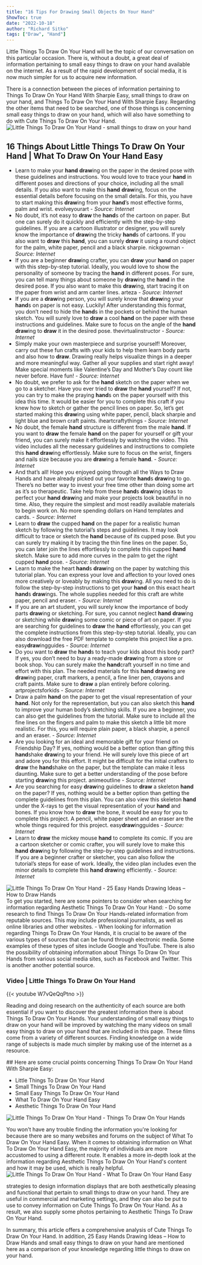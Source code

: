 ```yaml
---
title: "16 Tips For Drawing Small Objects On Your Hand"
ShowToc: true 
date: "2022-10-18"
author: "Richard Sitko" 
tags: ["Draw", "Hand"]
---
```


Little Things To Draw On Your Hand will be the topic of our conversation on this particular occasion. There is, without a doubt, a great deal of information pertaining to small easy things to draw on your hand available on the internet. As a result of the rapid development of social media, it is now much simpler for us to acquire new information.

There is a connection between the pieces of information pertaining to Things To Draw On Your Hand With Sharpie Easy, small things to draw on your hand, and Things To Draw On Your Hand With Sharpie Easy. Regarding the other items that need to be searched, one of those things is concerning small easy things to draw on your hand, which will also have something to do with Cute Things To Draw On Your Hand.
<img loading="lazy" src="https://torahtreasuretrove.com/yahoo_site_admin/assets/images/wallmapROMANEMPIRE_jpg2.315114442_std.jpg" onerror="this.onerror=null;this.src='https://blogger.googleusercontent.com/img/a/AVvXsEhe7F7TRXHtjiKvHb5vS7DmnxvpHiDyoYyYvm1nHB3Qp2_w3BnM6A2eq4v7FYxCC9bfZt3a9vIMtAYEKUiaDQbHMg-ViyGmRIj39MLp0bGFfgfYw1Dc9q_H-T0wiTm3l0Uq42dETrN9eC8aGJ9_IORZsxST1AcLR7np1koOfcc7tnHa4S8Mwz_xD9d0=s16000';" alt="Little Things To Draw On Your Hand - small things to draw on your hand" >

## 16 Things About Little Things To Draw On Your Hand | What To Draw On Your Hand Easy
-   Learn to make your **hand** **draw**ing on the paper in the desired pose with these guidelines and instructions. You would love to trace your **hand** in different poses and directions of your choice, including all the small details. If you also want to make this **hand** **draw**ing, focus on the essential details before focusing on the small details. For this, you have to start making this **draw**ing from your **hand**’s most effective forms, palm and wrist. evolveyourart - <cite>Source: Internet</cite>
-   No doubt, it’s not easy to **draw** the **hand**s of the cartoon on paper. But one can surely do it quickly and efficiently with the step-by-step guidelines. If you are a cartoon illustrator or designer, you will surely know the importance of **draw**ing the tricky **hand**s of cartoons. If you also want to **draw** this **hand**, you can surely **draw** it using a round object for the palm, white paper, pencil and a black sharpie. nickgowman - <cite>Source: Internet</cite>
-   If you are a beginner **draw**ing crafter, you can **draw** your **hand** on paper with this step-by-step tutorial. Ideally, you would love to show the personality of someone by tracing the **hand** in different poses. For sure, you can tell many things about someone by **draw**ing the **hand** in the desired pose. If you also want to make this **draw**ing, start tracing it on the paper from wrist and arm canter lines. arteza - <cite>Source: Internet</cite>
-   If you are a **draw**ing person, you will surely know that **draw**ing your **hand**s on paper is not easy. Luckily! After understanding this format, you don’t need to hide the **hand**s in the pockets or behind the human sketch. You will surely love to **draw** a cool **hand** on the paper with these instructions and guidelines. Make sure to focus on the angle of the **hand** **draw**ing to **draw** it in the desired pose. thevirtualinstructor - <cite>Source: Internet</cite>
-   Simply make your own masterpiece and surprise yourself! Moreover, carry out these fun crafts with your kids to help them learn body parts and also how to **draw**. Drawing really helps visualize things in a deeper and more meaningful way. Gather all your supplies and start right away! Make special moments like Valentine’s Day and Mother’s Day count like never before. Have fun! - <cite>Source: Internet</cite>
-   No doubt, we prefer to ask for the **hand** sketch on the paper when we go to a sketcher. Have you ever tried to **draw** the **hand** yourself? If not, you can try to make the praying **hand**s on the paper yourself with this idea this time. It would be easier for you to complete this craft if you knew how to sketch or gather the pencil lines on paper. So, let’s get started making this **draw**ing using white paper, pencil, black sharpie and light blue and brown craft paints. iheartcraftythings - <cite>Source: Internet</cite>
-   No doubt, the female **hand** structure is different from the male **hand**. If you want to **draw** the female **hand** on the paper for yourself or gift your friend, you can surely make it effortlessly by watching the video. This video includes all the necessary guidelines and instructions to complete this **hand** **draw**ing effortlessly. Make sure to focus on the wrist, fingers and nails size because you are **draw**ing a female **hand**. - <cite>Source: Internet</cite>
-   And that’s all! Hope you enjoyed going through all the Ways to Draw Hands and have already picked out your favorite **hand**s **draw**ing to go. There’s no better way to invest your free time other than doing some art as it’s so therapeutic. Take help from these **hand**s **draw**ing ideas to perfect your **hand** **draw**ing and make your projects look beautiful in no time. Also, they require the simplest and most readily available materials to begin work on. No more spending dollars on Hand templates and cards. - <cite>Source: Internet</cite>
-   Learn to **draw** the cupped **hand** on the paper for a realistic human sketch by following the tutorial’s steps and guidelines. It may look difficult to trace or sketch the **hand** because of its cupped pose. But you can surely try making it by tracing the thin fine lines on the paper. So, you can later join the lines effortlessly to complete this cupped **hand** sketch. Make sure to add more curves in the palm to get the right cupped **hand** pose. - <cite>Source: Internet</cite>
-   Learn to make the heart **hand**s **draw**ing on the paper by watching this tutorial plan. You can express your love and affection to your loved ones more creatively or loveably by making this **draw**ing. All you need to do is follow the step-by-step instructions to get your **hand** on this exact heart **hand**s **draw**ings. The whole supplies needed for this craft are white paper, pencil and eraser. - <cite>Source: Internet</cite>
-   If you are an art student, you will surely know the importance of body parts **draw**ing or sketching. For sure, you cannot neglect **hand** **draw**ing or sketching while **draw**ing some comic or piece of art on paper. If you are searching for guidelines to **draw** the **hand** effortlessly, you can get the complete instructions from this step-by-step tutorial. Ideally, you can also download the free PDF template to complete this project like a pro. easy**draw**ingguides - <cite>Source: Internet</cite>
-   Do you want to **draw** the **hand**s to teach your kids about this body part? If yes, you don’t need to buy a ready-made **draw**ing from a store or book shop. You can surely make the **hand**craft yourself in no time and effort with this plan. The needed materials for this **hand** **draw**ing are **draw**ing paper, craft markers, a pencil, a fine liner pen, crayons and craft paints. Make sure to **draw** a plan entirely before coloring. artprojectsforkids - <cite>Source: Internet</cite>
-   Draw a palm **hand** on the paper to get the visual representation of your **hand**. Not only for the representation, but you can also sketch this **hand** to improve your human body’s sketching skills. If you are a beginner, you can also get the guidelines from the tutorial. Make sure to include all the fine lines on the fingers and palm to make this sketch a little bit more realistic. For this, you will require plain paper, a black sharpie, a pencil and an eraser. - <cite>Source: Internet</cite>
-   Are you looking for an ideal and memorable gift for your friend on Friendship Day? If yes, nothing would be a better option than gifting this **hand**shake **draw**ing to your friend. He will surely love this piece of art and adore you for this effort. It might be difficult for the initial crafters to **draw** the **hand**shake on the paper, but the template can make it less daunting. Make sure to get a better understanding of the pose before starting **draw**ing this project. animeoutline - <cite>Source: Internet</cite>
-   Are you searching for easy **draw**ing guidelines to **draw** a skeleton **hand** on the paper? If yes, nothing would be a better option than getting the complete guidelines from this plan. You can also view this skeleton **hand** under the X-rays to get the visual representation of your **hand** and bones. If you know how to **draw** the bone, it would be easy for you to complete this project. A pencil, white paper sheet and an eraser are the whole things required for this project. easy**draw**ingguides - <cite>Source: Internet</cite>
-   Learn to **draw** the mickey mouse **hand** to complete its comic. If you are a cartoon sketcher or comic crafter, you will surely love to make this **hand** **draw**ing by following the step-by-step guidelines and instructions. If you are a beginner crafter or sketcher, you can also follow the tutorial’s steps for ease of work. Ideally, the video plan includes even the minor details to complete this **hand** **draw**ing efficiently. - <cite>Source: Internet</cite>


<img loading="lazy" src="http://www.otisnebula.com/otisnebula/ON4_Steven_M._Brown_files/182673_1728800632939_1626158791_1641943_793748_n.jpg" onerror="this.onerror=null;this.src='https://blogger.googleusercontent.com/img/a/AVvXsEhe7F7TRXHtjiKvHb5vS7DmnxvpHiDyoYyYvm1nHB3Qp2_w3BnM6A2eq4v7FYxCC9bfZt3a9vIMtAYEKUiaDQbHMg-ViyGmRIj39MLp0bGFfgfYw1Dc9q_H-T0wiTm3l0Uq42dETrN9eC8aGJ9_IORZsxST1AcLR7np1koOfcc7tnHa4S8Mwz_xD9d0=s16000';" alt="Little Things To Draw On Your Hand - 25 Easy Hands Drawing Ideas – How to Draw Hands" >
To get you started, here are some pointers to consider when searching for information regarding Aesthetic Things To Draw On Your Hand:
- Do some research to find Things To Draw On Your Hands-related information from reputable sources. This may include professional journalists, as well as online libraries and other websites.
- When looking for information regarding Things To Draw On Your Hands, it is crucial to be aware of the various types of sources that can be found through electronic media. Some examples of these types of sites include Google and YouTube. There is also the possibility of obtaining information about Things To Draw On Your Hands from various social media sites, such as Facebook and Twitter. This is another another potential source.

### Video | Little Things To Draw On Your Hand
{{< youtube W7vQeQqPtno >}} 


Reading and doing research on the authenticity of each source are both essential if you want to discover the greatest information there is about Things To Draw On Your Hands.
Your understanding of small easy things to draw on your hand will be improved by watching the many videos on small easy things to draw on your hand that are included in this page. These films come from a variety of different sources. Finding knowledge on a wide range of subjects is made much simpler by making use of the internet as a resource.
<script async="async" data-cfasync="false" src="//normallydemandedalter.com/fe63df3c5408708b15d8dc3d9b206b31/invoke.js"></script>
<div id="container-fe63df3c5408708b15d8dc3d9b206b31"></div>
## Here are some crucial points concerning Things To Draw On Your Hand With Sharpie Easy:

- Little Things To Draw On Your Hand
- Small Things To Draw On Your Hand
- Small Easy Things To Draw On Your Hand
- What To Draw On Your Hand Easy
- Aesthetic Things To Draw On Your Hand

 <img loading="lazy" src="http://www.thexbfl.com/The_Xbox_Football_League/Boba_Fett_Don_Post_Helmet_files/Img_9319RS.jpg" onerror="this.onerror=null;this.src='https://blogger.googleusercontent.com/img/a/AVvXsEhe7F7TRXHtjiKvHb5vS7DmnxvpHiDyoYyYvm1nHB3Qp2_w3BnM6A2eq4v7FYxCC9bfZt3a9vIMtAYEKUiaDQbHMg-ViyGmRIj39MLp0bGFfgfYw1Dc9q_H-T0wiTm3l0Uq42dETrN9eC8aGJ9_IORZsxST1AcLR7np1koOfcc7tnHa4S8Mwz_xD9d0=s16000';" alt="Little Things To Draw On Your Hand - Things To Draw On Your Hands" >

You won't have any trouble finding the information you're looking for because there are so many websites and forums on the subject of What To Draw On Your Hand Easy.
When it comes to obtaining information on What To Draw On Your Hand Easy, the majority of individuals are more accustomed to using a different route. It enables a more in-depth look at the information regarding Aesthetic Things To Draw On Your Hand's content and how it may be used, which is really helpful.
<img loading="lazy" src="https://www.artforkidshub.com/wp-content/uploads/2018/10/how-to-draw-ghost-stack-folding-surprise-feature.jpg" onerror="this.onerror=null;this.src='https://blogger.googleusercontent.com/img/a/AVvXsEhe7F7TRXHtjiKvHb5vS7DmnxvpHiDyoYyYvm1nHB3Qp2_w3BnM6A2eq4v7FYxCC9bfZt3a9vIMtAYEKUiaDQbHMg-ViyGmRIj39MLp0bGFfgfYw1Dc9q_H-T0wiTm3l0Uq42dETrN9eC8aGJ9_IORZsxST1AcLR7np1koOfcc7tnHa4S8Mwz_xD9d0=s16000';" alt="Little Things To Draw On Your Hand - What To Draw On Your Hand Easy" >

strategies to design information displays that are both aesthetically pleasing and functional that pertain to small things to draw on your hand. They are useful in commercial and marketing settings, and they can also be put to use to convey information on Cute Things To Draw On Your Hand. As a result, we also supply some photos pertaining to Aesthetic Things To Draw On Your Hand.

In summary, this article offers a comprehensive analysis of Cute Things To Draw On Your Hand. In addition, 25 Easy Hands Drawing Ideas – How to Draw Hands and small easy things to draw on your hand are mentioned here as a comparison of your knowledge regarding little things to draw on your hand.

	


